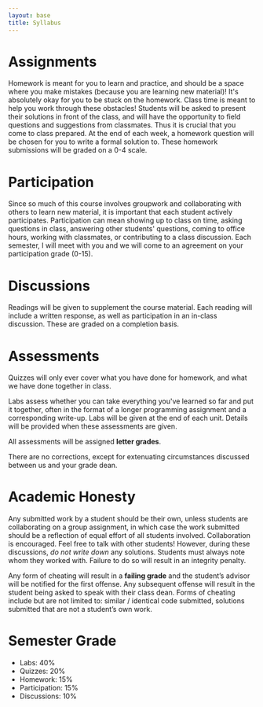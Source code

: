 ```yaml
---
layout: base
title: Syllabus
---
```

# Assignments
Homework is meant for you to learn and practice, and should be a space where you make mistakes (because you are learning new material)! It's absolutely okay for you to be stuck on the homework. Class time is meant to help you work through these obstacles! Students will be asked to present their solutions in front of the class, and will have the opportunity to field questions and suggestions from classmates. Thus it is crucial that you come to class prepared. At the end of each week, a homework question will be chosen for you to write a formal solution to. These homework submissions will be graded on a 0-4 scale.

# Participation
Since so much of this course involves groupwork and collaborating with others to learn new material, it is important that each student actively participates. Participation can mean showing up to class on time, asking questions in class, answering other students' questions, coming to office hours, working with classmates, or contributing to a class discussion. Each semester, I will meet with you and we will come to an agreement on your participation grade (0-15).

# Discussions
Readings will be given to supplement the course material. Each reading will include a written response, as well as participation in an in-class discussion. These are graded on a completion basis.

# Assessments
Quizzes will only ever cover what you have done for homework, and what we have done together in class.

Labs assess whether you can take everything you've learned so far and put it together, often in the format of a longer programming assignment and a corresponding write-up. Labs will be given at the end of each unit. Details will be provided when these assessments are given.

All assessments will be assigned **letter grades**.

There are no corrections, except for extenuating circumstances discussed between us and your grade dean.

# Academic Honesty
Any submitted work by a student should be their own, unless students are collaborating on a group assignment, in which case the work submitted should be a reflection of equal effort of all students involved. Collaboration is encouraged. Feel free to talk with other students! However, during these discussions, _do not write down_ any solutions. Students must always note whom they worked with. Failure to do so will result in an integrity penalty.

Any form of cheating will result in a **failing grade** and the student’s advisor will be notified for the first offense. Any subsequent offense will result in the student being asked to speak with their class dean. Forms of cheating include but are not limited to: similar / identical code submitted, solutions submitted that are not a student’s own work.

# Semester Grade
  - Labs: 40%
  - Quizzes: 20%
  - Homework: 15%
  - Participation: 15%
  - Discussions: 10%
